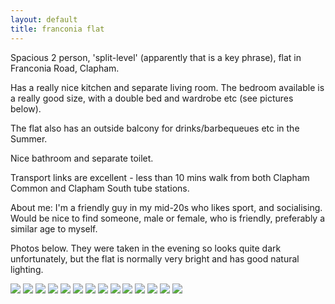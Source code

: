 ```yaml
---
layout: default
title: franconia flat
---
```


Spacious 2 person, 'split-level' (apparently that is a key phrase),
flat in Franconia Road, Clapham.

Has a really nice kitchen and separate living room. The bedroom
available is a really good size, with a double bed and wardrobe etc
(see pictures below).

The flat also has an outside balcony for drinks/barbequeues etc in the
Summer.

Nice bathroom and separate toilet.

Transport links are excellent - less than 10 mins walk from both
Clapham Common and Clapham South tube stations.

About me: I'm a friendly guy in my mid-20s who likes sport, and
socialising. Would be nice to find someone, male or female, who is
friendly, preferably a similar age to myself.

Photos below. They were taken in the evening so looks quite dark
unfortunately, but the flat is normally very bright and has good
natural lighting.

<img src="/img/franconia/image_1.jpeg">
<img src="/img/franconia/image_2.jpeg">
<img src="/img/franconia/image_3.jpeg">
<img src="/img/franconia/image_4.jpeg">
<img src="/img/franconia/image_5.jpeg">
<img src="/img/franconia/image_6.jpeg">
<img src="/img/franconia/image_7.jpeg">
<img src="/img/franconia/image_8.jpeg">
<img src="/img/franconia/image_9.jpeg">
<img src="/img/franconia/image_10.jpeg">
<img src="/img/franconia/image_11.jpeg">
<img src="/img/franconia/image_12.jpeg">
<img src="/img/franconia/image_13.jpeg">
<img src="/img/franconia/image_0.jpeg">
